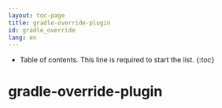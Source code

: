 ```yaml
---
layout: toc-page
title: gradle-override-plugin
id: gradle_override
lang: en
---
```


* Table of contents. This line is required to start the list.
{:toc}

# gradle-override-plugin
